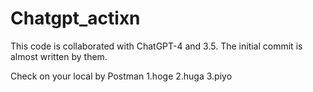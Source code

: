 # Chatgpt_actixn
This code is collaborated with ChatGPT-4 and 3.5.
The initial commit is almost written by them.

Check on your local by Postman
1.hoge
2.huga
3.piyo
